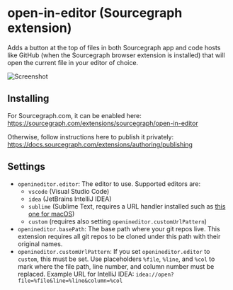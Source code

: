 # open-in-editor (Sourcegraph extension)

Adds a button at the top of files in both Sourcegraph app and code hosts like GitHub (when the Sourcegraph browser extension is installed) that will open the current file in your editor of choice. 

![Screenshot](https://user-images.githubusercontent.com/206864/89689480-57189680-d8b9-11ea-8f5a-e914d3ed4a3d.png)

## Installing

For Sourcegraph.com, it can be enabled here: https://sourcegraph.com/extensions/sourcegraph/open-in-editor

Otherwise, follow instructions here to publish it privately: https://docs.sourcegraph.com/extensions/authoring/publishing

## Settings

- `openineditor.editor`: The editor to use. Supported editors are:
  - `vscode` (Visual Studio Code)
  - `idea` (JetBrains IntelliJ IDEA)
  - `sublime` (Sublime Text, requires a URL handler installed such as [this one for macOS](https://github.com/inopinatus/sublime_url))
  - `custom` (requires also setting `openineditor.customUrlPattern`)
- `openineditor.basePath`: The base path where your git repos live. This extension requires all git repos to be cloned under this path with their original names.
- `openineditor.customUrlPattern`: If you set `openineditor.editor` to `custom`, this must be set. Use placeholders `%file`, `%line`, and `%col` to mark where the file path, line number, and column number must be replaced. Example URL for IntelliJ IDEA: `idea://open?file=%file&line=%line&column=%col`
